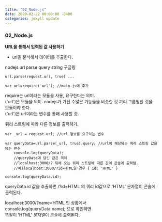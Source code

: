 ```yaml
---
title: "02_Node.js"
date: 2020-02-22 00:00:00 -0400
categories: jekyll update
---
```


### 02_Node.js

__URL을 통해서 입력된 값 사용하기__

- url을 분석해서 데이터를 추출한다.

nodejs url parse query string 구글링

`url.parse(request.url, true) ...`

    var url=require('url'); //main.js에 추가

require는 url이라는 모듈을 사용, 요구한다는 의미.<br>
('url')은 모듈을 의미. nodejs가 가진 수많은 기능들을 비슷한 것 끼리 그룹핑한 것을 모듈이라 한다.<br>
('url')은 url이라는 변수를 통해 사용할 것.

쿼리 스트링에 따라 다른 정보를 출력하기.

    var _url = request.url; //url 정보를 요구하는 변수

    var queryData=url.parse(_url, true).query; //url이 해당되는 쿼리 스트링 값을 담는 변수
        console.log(queryData);
        //queryData에 담긴 값은 객체
        //localhost:3000/? 뒤에 오는 쿼리 스트링에 따른 값이 콘솔에 출력됨.
        //예)localhost:3000/?id=HTML일 경우 { id: 'HTML' }

    console.log(queryData.id);
    
queryData.id 값을 추출하면 /?id=HTML 의 쿼리 id값으로 'HTML' 문자열이 콘솔에 출력된다.

localhost:3000/?name=HTML 인 상황에서<br>
console.log(queryData.name); 으로 확인하면<br>
똑같이 'HTML' 문자열이 콘솔에 출력된다.

